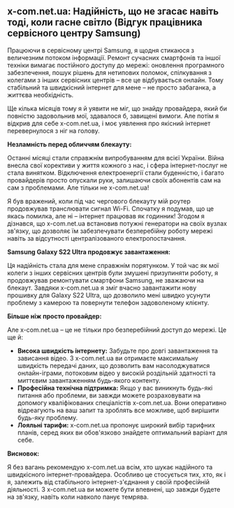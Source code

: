 ##  x-com.net.ua: Надійність, що не згасає навіть тоді, коли гасне світло (Відгук працівника сервісного центру Samsung)

Працюючи в сервісному центрі Samsung, я щодня стикаюся з величезним потоком інформації. Ремонт сучасних смартфонів та іншої техніки вимагає постійного доступу до мережі: оновлення програмного забезпечення, пошук рішень для нетипових поломок, спілкування з колегами з інших сервісних центрів – все це відбувається онлайн. Тому стабільний та швидкісний інтернет для мене – не просто забаганка, а життєва необхідність. 

Ще кілька місяців тому я й уявити не міг, що знайду провайдера, який би повністю задовольнив мої, здавалося б, завищені вимоги. Але потім я відкрив для себе x-com.net.ua, і моє уявлення про якісний інтернет перевернулося з ніг на голову. 

**Незламність перед обличчям блекауту:**

Останні місяці стали справжнім випробуванням для всієї України. Війна внесла свої корективи у життя кожного з нас, і сфера інтернет-послуг не стала винятком. Відключення електроенергії стали буденністю, і багато провайдерів просто опускали руки, залишаючи своїх абонентів сам на сам з проблемами. Але тільки не x-com.net.ua! 

Я був вражений, коли під час чергового блекауту мій роутер продовжував транслювати сигнал Wi-Fi. Спочатку я подумав, що це якась помилка, але ні – інтернет працював як годинник! Згодом я дізнався, що x-com.net.ua встановив потужні генератори на своїх вузлах зв'язку, що дозволяє їм забезпечувати безперебійну роботу мережі навіть за відсутності централізованого електропостачання.  

**Samsung Galaxy S22 Ultra продовжує завантаження:**

Ця надійність стала для мене справжнім порятунком. У той час як мої колеги з інших сервісних центрів були змушені призупиняти роботу, я продовжував ремонтувати смартфони Samsung, не зважаючи на блекаут. Завдяки x-com.net.ua я зміг вчасно завантажити нову прошивку для Galaxy S22 Ultra, що дозволило мені швидко усунути проблему з камерою та повернути телефон задоволеному клієнту. 

**Більше ніж просто провайдер:**

Але x-com.net.ua – це не тільки про безперебійний доступ до мережі. Це ще й:

* **Висока швидкість інтернету:** Забудьте про довгі завантаження та зависання відео. З x-com.net.ua ви отримаєте максимальну швидкість передачі даних, що дозволить вам насолоджуватися онлайн-іграми, потоковим відео у високій роздільній здатності та миттєвим завантаженням будь-якого контенту.
* **Професійна технічна підтримка:** Якщо у вас виникнуть будь-які питання або проблеми, ви завжди можете розраховувати на допомогу кваліфікованих спеціалістів x-com.net.ua. Вони оперативно відреагують на ваш запит та зроблять все можливе, щоб вирішити будь-яку проблему.
* **Лояльні тарифи:** x-com.net.ua пропонує широкий вибір тарифних планів, серед яких ви обов'язково знайдете оптимальний варіант для себе. 

**Висновок:**

Я без вагань рекомендую x-com.net.ua всім, хто шукає надійного та швидкісного інтернет-провайдера. Особливо це стосується тих, хто, як і я, залежить від стабільного інтернет-з'єднання у своїй професійній діяльності. З x-com.net.ua ви можете бути впевнені, що завжди будете на зв'язку, навіть коли навколо панує темрява.
